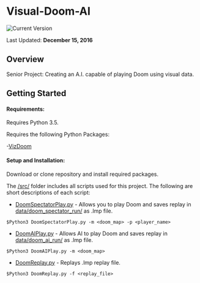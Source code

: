 # Visual-Doom-AI
![Current Version](https://img.shields.io/badge/version-0.0.0-red.svg)

Last Updated: **December 15, 2016**

## Overview
Senior Project: Creating an A.I. capable of playing Doom using visual data.

## Getting Started

#### Requirements:

Requires Python 3.5.

Requires the following Python Packages:

-[VizDoom](https://github.com/Marqt/ViZDoom)

#### Setup and Installation:

Download or clone repository and install required packages.

The [/src/](src) folder includes all scripts used for this project. The following
are short descriptions of each script:

- [DoomSpectatorPlay.py](src/DoomSpectatorPlay.py) - Allows you to play Doom and saves replay in [data/doom_spectator_run/](data/doom_spectator_run) as .lmp file.
```
$Python3 DoomSpectatorPlay.py -m <doom_map> -p <player_name>
```
- [DoomAIPlay.py](src/DoomAIPlay.py) - Allows AI to play Doom and saves replay in [data/doom_ai_run/](data/doom_ai_run) as .lmp file.
```
$Python3 DoomAIPlay.py -m <doom_map>
```
- [DoomReplay.py](src/DoomReplay.py) - Replays .lmp replay file.
```
$Python3 DoomReplay.py -f <replay_file>
```
